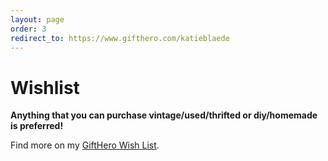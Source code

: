```yaml
---
layout: page
order: 3
redirect_to: https://www.gifthero.com/katieblaede
---
```


# Wishlist

**Anything that you can purchase vintage/used/thrifted or diy/homemade is preferred!**

Find more on my [GiftHero Wish List](https://www.gifthero.com/list/2f57c67c-a409-4634-a282-5bfc00f9bec4).
